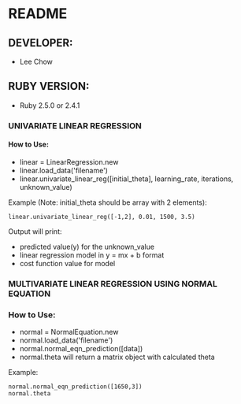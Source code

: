 # README

## DEVELOPER:
  * Lee Chow

## RUBY VERSION:
  * Ruby 2.5.0 or 2.4.1

### UNIVARIATE LINEAR REGRESSION

#### How to Use:
  * linear = LinearRegression.new
  * linear.load_data('filename')
  * linear.univariate_linear_reg([initial_theta], learning_rate, iterations, unknown_value)

  Example (Note: initial_theta should be array with 2 elements):

    linear.univariate_linear_reg([-1,2], 0.01, 1500, 3.5)

  Output will print:
  * predicted value(y) for the unknown_value
  * linear regression model in y = mx + b format
  * cost function value for model

### MULTIVARIATE LINEAR REGRESSION USING NORMAL EQUATION

### How to Use:
  * normal = NormalEquation.new
  * normal.load_data('filename')
  * normal.normal_eqn_prediction([data])
  * normal.theta will return a matrix object with calculated theta

  Example:

    normal.normal_eqn_prediction([1650,3])
    normal.theta
